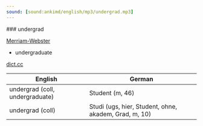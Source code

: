 ```yaml
---
sound: [sound:ankimd/english/mp3/undergrad.mp3]
---
```


\### undergrad

[Merriam-Webster](https://www.merriam-webster.com/dictionary/undergrad)

- undergraduate

[dict.cc](https://www.dict.cc/undergrad)

| English        | German       |
| -------------- | ------------ |
| undergrad (coll, undergraduate) | Student (m, 46) |
| undergrad (coll) | Studi (ugs, hier, Student, ohne, akadem, Grad, m, 10) |

